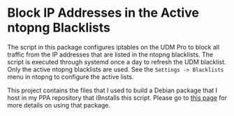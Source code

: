 # Block IP Addresses in the Active ntopng Blacklists

The script in this package configures iptables on the UDM Pro to block all traffic from the IP addresses that are listed in the ntopng blacklists.  The script is executed through systemd once a day to refresh the UDM blacklist.  Only the active ntopng blacklists are used.  See the <code>Settings -> Blacklists</code> menu in ntopng to configure the active lists.

This project contains the files that I used to build a Debian package that I host in my PPA repository that i9nstalls this script.   Please go to [this page](https://daveking.com/udm-hacks/blacklists.html) for more details on using that package.
